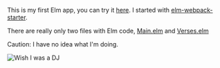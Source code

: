 This is my first Elm app, you can try it [here](http://austinlyons.github.io/memory-verses/). I started with [elm-webpack-starter](https://github.com/moarwick/elm-webpack-starter).

There are really only two files with Elm code, [Main.elm](https://github.com/austinlyons/memory-verses/blob/master/src/Main.elm) and [Verses.elm](https://github.com/austinlyons/memory-verses/blob/master/src/Verses.elm)

Caution: I have no idea what I'm doing.

![Wish I was a DJ](http://littlefun.org/uploads/520be02ac856117033000007_736.jpg)
